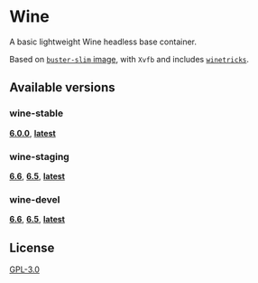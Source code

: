 # Wine

A basic lightweight Wine headless base container.

Based on [`buster-slim` image](debian-container-url), with `Xvfb` and includes [`winetricks`](winetricks-url).

## Available versions

### wine-stable

**[6.0.0](https://github.com/orgs/materya/packages/container/wine-stable/6.0.0)**,
**[latest](https://github.com/orgs/materya/packages/container/wine-stable/latest)**

### wine-staging

**[6.6](https://github.com/orgs/materya/packages/container/wine-staging/6.6)**,
**[6.5](https://github.com/orgs/materya/packages/container/wine-staging/6.5)**,
**[latest](https://github.com/orgs/materya/packages/container/wine-staging/latest)**

### wine-devel

**[6.6](https://github.com/orgs/materya/packages/container/wine-devel/6.6)**,
**[6.5](https://github.com/orgs/materya/packages/container/wine-devel/6.5)**,
**[latest](https://github.com/orgs/materya/packages/container/wine-devel/latest)**

## License

[GPL-3.0](LICENSE)

[winetricks-url]: https://github.com/Winetricks/winetricks
[debian-container-url]: https://github.com/debuerreotype/docker-debian-artifacts
